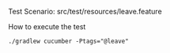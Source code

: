 Test Scenario: src/test/resources/leave.feature

How to execute the test

````
./gradlew cucumber -Ptags="@leave"
